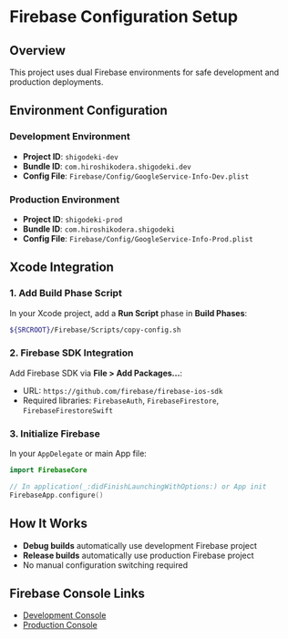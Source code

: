 # Firebase Configuration Setup

## Overview
This project uses dual Firebase environments for safe development and production deployments.

## Environment Configuration

### Development Environment
- **Project ID**: `shigodeki-dev`
- **Bundle ID**: `com.hiroshikodera.shigodeki.dev`
- **Config File**: `Firebase/Config/GoogleService-Info-Dev.plist`

### Production Environment
- **Project ID**: `shigodeki-prod` 
- **Bundle ID**: `com.hiroshikodera.shigodeki`
- **Config File**: `Firebase/Config/GoogleService-Info-Prod.plist`

## Xcode Integration

### 1. Add Build Phase Script
In your Xcode project, add a **Run Script** phase in **Build Phases**:

```bash
${SRCROOT}/Firebase/Scripts/copy-config.sh
```

### 2. Firebase SDK Integration
Add Firebase SDK via **File > Add Packages...**:
- URL: `https://github.com/firebase/firebase-ios-sdk`
- Required libraries: `FirebaseAuth`, `FirebaseFirestore`, `FirebaseFirestoreSwift`

### 3. Initialize Firebase
In your `AppDelegate` or main App file:

```swift
import FirebaseCore

// In application(_:didFinishLaunchingWithOptions:) or App init
FirebaseApp.configure()
```

## How It Works
- **Debug builds** automatically use development Firebase project
- **Release builds** automatically use production Firebase project
- No manual configuration switching required

## Firebase Console Links
- [Development Console](https://console.firebase.google.com/project/shigodeki-dev/overview)
- [Production Console](https://console.firebase.google.com/project/shigodeki-prod/overview)